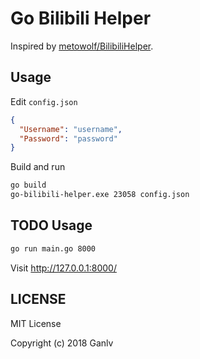 # Go Bilibili Helper

Inspired by [metowolf/BilibiliHelper](https://github.com/metowolf/BilibiliHelper).

## Usage

Edit `config.json`

```json
{
  "Username": "username",
  "Password": "password"
}
```

Build and run

```bash
go build
go-bilibili-helper.exe 23058 config.json
```

## TODO Usage

```bash
go run main.go 8000
```

Visit <http://127.0.0.1:8000/>

## LICENSE

MIT License

Copyright (c) 2018 Ganlv
